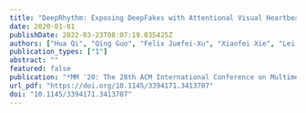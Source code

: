 ```yaml
---
title: "DeepRhythm: Exposing DeepFakes with Attentional Visual Heartbeat Rhythms (MM '20: The 28th ACM International Conference on Multimedia, 2020)"
date: 2020-01-01
publishDate: 2022-03-23T08:07:19.035425Z
authors: ["Hua Qi", "Qing Guo", "Felix Juefei-Xu", "Xiaofei Xie", "Lei Ma", "Wei Feng", "Yang Liu", "Jianjun Zhao"]
publication_types: ["1"]
abstract: ""
featured: false
publication: "*MM '20: The 28th ACM International Conference on Multimedia, Virtual Event / Seattle, WA, USA, October 12-16, 2020*"
url_pdf: "https://doi.org/10.1145/3394171.3413707"
doi: "10.1145/3394171.3413707"
---
```


